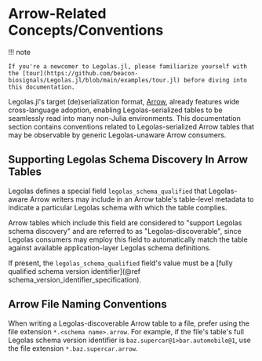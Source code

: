 # Arrow-Related Concepts/Conventions

!!! note

    If you're a newcomer to Legolas.jl, please familiarize yourself with the [tour](https://github.com/beacon-biosignals/Legolas.jl/blob/main/examples/tour.jl) before diving into this documentation.

Legolas.jl's target (de)serialization format, [Arrow](https://arrow.apache.org/), already features wide cross-language adoption, enabling Legolas-serialized tables to be seamlessly read into many non-Julia environments. This documentation section contains conventions related to Legolas-serialized Arrow tables that may be observable by generic Legolas-unaware Arrow consumers.

## Supporting Legolas Schema Discovery In Arrow Tables

Legolas defines a special field `legolas_schema_qualified` that Legolas-aware Arrow writers may include in an Arrow table's table-level metadata to indicate a particular Legolas schema with which the table complies.

Arrow tables which include this field are considered to "support Legolas schema discovery" and are referred to as "Legolas-discoverable", since Legolas consumers may employ this field to automatically match the table against available application-layer Legolas schema definitions.

If present, the `legolas_schema_qualified` field's value must be a [fully qualified schema version identifier](@ref schema_version_identifier_specification).

## Arrow File Naming Conventions

When writing a Legolas-discoverable Arrow table to a file, prefer using the file extension `*.<schema name>.arrow`. For example, if the file's table's full Legolas schema version identifier is `baz.supercar@1>bar.automobile@1`, use the file extension `*.baz.supercar.arrow`.
